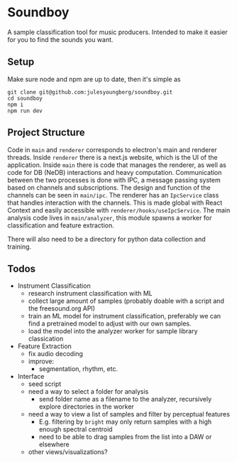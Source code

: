 # Soundboy

A sample classification tool for music producers. Intended to make it easier for you to find the sounds you want. 

## Setup

Make sure node and npm are up to date, then it's simple as

```shell
git clone git@github.com:julesyoungberg/soundboy.git
cd soundboy
npm i
npm run dev
```


## Project Structure

Code in `main` and `renderer` corresponds to electron's main and renderer threads. Inside `renderer` there is a next.js website, which is the UI of the application. Inside `main` there is code that manages the renderer, as well as code for DB (NeDB) interactions and heavy computation. Communication between the two processes is done with IPC, a message passing system based on channels and subscriptions. The design and function of the channels can be seen in `main/ipc`. The renderer has an `IpcService` class that handles interaction with the channels. This is made global with React Context and easily accessible with `renderer/hooks/useIpcService`. The main analysis code lives in `main/analyzer`, this module spawns a worker for classification and feature extraction.

There will also need to be a directory for python data collection and training.


## Todos

- Instrument Classification
    - research instrument classification with ML
    - collect large amount of samples (probably doable with a script and the freesound.org API)
    - train an ML model for instrument classification, preferably we can find a pretrained model to adjust with our own samples.
    - load the model into the analyzer worker for sample library classication
- Feature Extraction
    - fix audio decoding
    - improve:
        - segmentation, rhythm, etc.
- Interface
    - seed script
    - need a way to select a folder for analysis
        - send folder name as a filename to the analyzer, recursively explore directories in the worker
    - need a way to view a list of samples and filter by perceptual features
        - E.g. filtering by `bright` may only return samples with a high enough spectral centroid
        - need to be able to drag samples from the list into a DAW or elsewhere
    - other views/visualizations?

